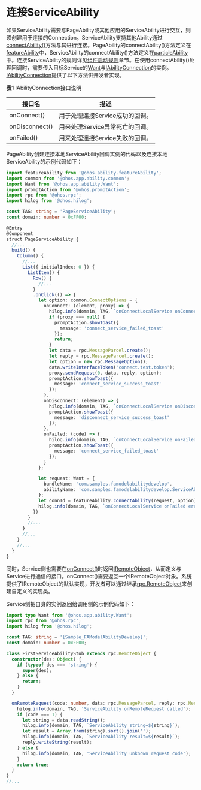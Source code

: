 # 连接ServiceAbility
<!--Kit: Ability Kit-->
<!--Subsystem: Ability-->
<!--Owner: @xialiangwei-->
<!--SE: @jsjzju-->
<!--TSE: @lixueqing513-->
<!--deprecated_code_no_check-->

如果ServiceAbility需要与PageAbility或其他应用的ServiceAbility进行交互，则须创建用于连接的Connection。ServiceAbility支持其他Ability通过[connectAbility()](../reference/apis-ability-kit/js-apis-ability-featureAbility.md#featureabilityconnectability7)方法与其进行连接。PageAbility的connectAbility()方法定义在[featureAbility](../reference/apis-ability-kit/js-apis-ability-featureAbility.md)中，ServiceAbility的connectAbility()方法定义在[particleAbility](../reference/apis-ability-kit/js-apis-ability-particleAbility.md)中。连接ServiceAbility的规则详见[组件启动规则](component-startup-rules-fa.md)章节。在使用connectAbility()处理回调时，需要传入目标Service的[Want](../reference/apis-ability-kit/js-apis-app-ability-want.md)与[IAbilityConnection](../reference/apis-ability-kit/js-apis-inner-ability-connectOptions.md)的实例。[IAbilityConnection](../reference/apis-ability-kit/js-apis-inner-ability-connectOptions.md)提供了以下方法供开发者实现。


  **表1** IAbilityConnection接口说明

| 接口名 | 描述 |
| -------- | -------- |
| onConnect() | 用于处理连接Service成功的回调。 |
| onDisconnect() | 用来处理Service异常死亡的回调。 |
| onFailed() | 用来处理连接Service失败的回调。 |


PageAbility创建连接本地ServiceAbility回调实例的代码以及连接本地ServiceAbility的示例代码如下：

```ts
import featureAbility from '@ohos.ability.featureAbility';
import common from '@ohos.app.ability.common';
import Want from '@ohos.app.ability.Want';
import promptAction from '@ohos.promptAction';
import rpc from '@ohos.rpc';
import hilog from '@ohos.hilog';
```
```ts
const TAG: string = 'PageServiceAbility';
const domain: number = 0xFF00;

@Entry
@Component
struct PageServiceAbility {
  //...
  build() {
    Column() {
      //...
      List({ initialIndex: 0 }) {
        ListItem() {
          Row() {
            //...
          }
          .onClick(() => {
            let option: common.ConnectOptions = {
              onConnect: (element, proxy) => {
                hilog.info(domain, TAG, `onConnectLocalService onConnectDone element:` + JSON.stringify(element));
                if (proxy === null) {
                  promptAction.showToast({
                    message: 'connect_service_failed_toast'
                  });
                  return;
                }
                let data = rpc.MessageParcel.create();
                let reply = rpc.MessageParcel.create();
                let option = new rpc.MessageOption();
                data.writeInterfaceToken('connect.test.token');
                proxy.sendRequest(0, data, reply, option);
                promptAction.showToast({
                  message: 'connect_service_success_toast'
                });
              },
              onDisconnect: (element) => {
                hilog.info(domain, TAG, `onConnectLocalService onDisconnectDone element:${element}`);
                promptAction.showToast({
                  message: 'disconnect_service_success_toast'
                });
              },
              onFailed: (code) => {
                hilog.info(domain, TAG, `onConnectLocalService onFailed errCode:${code}`);
                promptAction.showToast({
                  message: 'connect_service_failed_toast'
                });
              }
            };

            let request: Want = {
              bundleName: 'com.samples.famodelabilitydevelop',
              abilityName: 'com.samples.famodelabilitydevelop.ServiceAbility',
            };
            let connId = featureAbility.connectAbility(request, option);
            hilog.info(domain, TAG, `onConnectLocalService onFailed errCode:${connId}`);
          })
        }
        //...
      }
      //...
    }
    //...
  }
}
```


同时，Service侧也需要在[onConnect()](../reference/apis-ability-kit/js-apis-inner-ability-connectOptions.md#onconnect)时返回[IRemoteObject](../reference/apis-ipc-kit/js-apis-rpc.md#iremoteobject)，从而定义与Service进行通信的接口。onConnect()需要返回一个IRemoteObject对象。系统提供了IRemoteObject的默认实现，开发者可以通过继承[rpc.RemoteObject](../reference/apis-ipc-kit/js-apis-rpc.md#remoteobject)来创建自定义的实现类。


Service侧把自身的实例返回给调用侧的示例代码如下：

```ts
import type Want from '@ohos.app.ability.Want';
import rpc from '@ohos.rpc';
import hilog from '@ohos.hilog';

const TAG: string = '[Sample_FAModelAbilityDevelop]';
const domain: number = 0xFF00;

class FirstServiceAbilityStub extends rpc.RemoteObject {
  constructor(des: Object) {
    if (typeof des === 'string') {
      super(des);
    } else {
      return;
    }
  }

  onRemoteRequest(code: number, data: rpc.MessageParcel, reply: rpc.MessageParcel, option: rpc.MessageOption): boolean {
    hilog.info(domain, TAG, 'ServiceAbility onRemoteRequest called');
    if (code === 1) {
      let string = data.readString();
      hilog.info(domain, TAG, `ServiceAbility string=${string}`);
      let result = Array.from(string).sort().join('');
      hilog.info(domain, TAG, `ServiceAbility result=${result}`);
      reply.writeString(result);
    } else {
      hilog.info(domain, TAG, 'ServiceAbility unknown request code');
    }
    return true;
  }
}
//...
```
